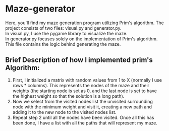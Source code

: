 # Maze-generator
Here, you'll find my maze generation program utilizing Prim's algorithm. The project consists of two files: visual.py and generator.py.  
In visual.py, I use the pygame library to visualize the maze.  
In generator.py focuses solely on the implementation of Prim's algorithm. This file contains the logic behind generating the maze.

## Brief Description of how I implemented prim's Algorithm:
1. First, I initialized a matrix with random values from 1 to X (normally I use rows * columns). This represents the nodes of the maze and their weights (the starting node is set as 0, and the last node is set to have the highest weight so that the solution is a long path).
2. Now we select from the visited nodes list the unvisited surrounding node with the minimum weight and visit it, creating a new path and adding it to the new node to the visited nodes list.
3. Repeat step 2 until all the nodes have been visited.
Once all this has been done, I have a list with all the paths that will represent my maze.
